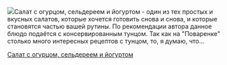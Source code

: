 <!--2025-06-07 20:50:36-->
<div class="yb">
  <div class="rss povarenok"><a href="https://www.povarenok.ru/recipes/show/182779/"><img src="https://www.povarenok.ru/data/cache/2025jun/07/08/3180128_95117-640x480.jpg"></a>Салат с огурцом, сельдереем и йогуртом - один из тех простых и вкусных салатов, которые хочется готовить снова и снова, и которые становятся частью вашей рутины. По рекомендации автора данное блюдо подаётся с консервированным тунцом. Так как на &quot;Поваренке&quot; столько много интересных рецептов с тунцом, то, я думаю, что... <p class="titl"><a href="https://www.povarenok.ru/recipes/show/182779/">Салат с огурцом, сельдереем и йогуртом</a></p></div>
</div>
